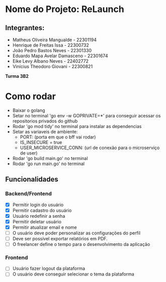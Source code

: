 # Nome do Projeto: ReLaunch

## Integrantes:
- Matheus Oliveira Mangualde - 22301194
- Henrique de Freitas Issa - 22300732
- João Pedro Bastos Neves - 22301330
- Eduardo Mapa Avelar Damasceno - 22301674
- Eike Levy Albano Neves - 22402772
- Vinícius Theodoro Giovani - 22300821

**Turma 3B2**

# Como rodar
- Baixar o golang
- Setar no terminal 'go env -w GOPRIVATE=*' para conseguir acessar os repositorios privados do github
- Rodar 'go mod tidy' no terminal para instalar as dependencias
- Setar as variaveis de ambiente:
  - PORT: (porta em que o bff vai rodar)
  - IS_INSECURE = true
  - USER_MICROSERVICE_CONN: (url de conexão para o microserviço de user)
- Rodar 'go build main.go' no terminal
- Rodar 'go run main.go' no terminal

## Funcionalidades
### Backend/Frontend
- [x]  Permitir login do usuário
- [x]  Permitir cadastro do usuário
- [x]  Usuário redefinir  a senha
- [x]  Permitir deletar usuário
- [x]  Permitir atualizar email e nome
- [ ]  O usuário deve poder personalizar as configurações do perfil
- [ ]  Deve ser possível exportar relatórios em PDF.
- [ ]  O freelancer define o tempo para o desenvolvimento da aplicação

### Frontend
- [ ]  Usuário fazer logout da plataforma
- [ ]  O usuário deve conseguir selecionar o tema da plataforma
